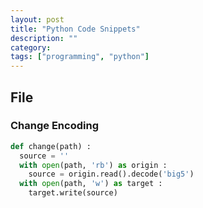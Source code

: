 ```yaml
---
layout: post
title: "Python Code Snippets"
description: ""
category:
tags: ["programming", "python"]
---
```


## File

### Change Encoding

~~~ python
def change(path) :
  source = ''
  with open(path, 'rb') as origin :
    source = origin.read().decode('big5')
  with open(path, 'w') as target :
    target.write(source)
~~~
